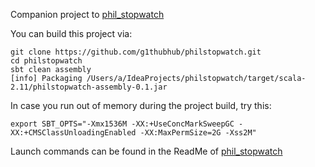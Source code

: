 Companion project to [phil_stopwatch](https://github.com/g1thubhub/phil_stopwatch)

You can build this project via:
```terminal
git clone https://github.com/g1thubhub/philstopwatch.git
cd philstopwatch
sbt clean assembly
[info] Packaging /Users/a/IdeaProjects/philstopwatch/target/scala-2.11/philstopwatch-assembly-0.1.jar
```

In case you run out of memory during the project build, try this:
```terminal
export SBT_OPTS="-Xmx1536M -XX:+UseConcMarkSweepGC -XX:+CMSClassUnloadingEnabled -XX:MaxPermSize=2G -Xss2M"
```

Launch commands can be found in the ReadMe of [phil_stopwatch](https://github.com/g1thubhub/phil_stopwatch)